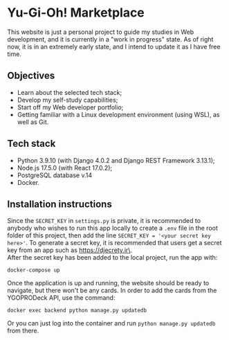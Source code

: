 # Yu-Gi-Oh! Marketplace

This website is just a personal project to guide my studies in Web development, and it is currently in a "work in progress" state. As of right now, it is in an extremely early state, and I intend to update it as I have free time.

## Objectives

-   Learn about the selected tech stack;
-   Develop my self-study capabilities;
-   Start off my Web developer portfolio;
-   Getting familiar with a Linux development environment (using WSL), as well as Git.

## Tech stack

-   Python 3.9.10 (with Django 4.0.2 and Django REST Framework 3.13.1);
-   Node.js 17.5.0 (with React 17.0.2);
-   PostgreSQL database v.14
-   Docker.

## Installation instructions

Since the `SECRET_KEY` in `settings.py` is private, it is recommended to anybody who wishes to run this app locally to create a `.env` file in the root folder of this project, then add the line `SECRET_KEY = '<your secret key here>'`. To generate a secret key, it is recommended that users get a secret key from an app such as https://djecrety.ir\.  
After the secret key has been added to the local project, run the app with:

```
docker-compose up
```

Once the application is up and running, the website should be ready to navigate, but there won't be any cards. In order to add the cards from the YGOPRODeck API, use the command:

```
docker exec backend python manage.py updatedb
```

Or you can just log into the container and run `python manage.py updatedb` from there.
